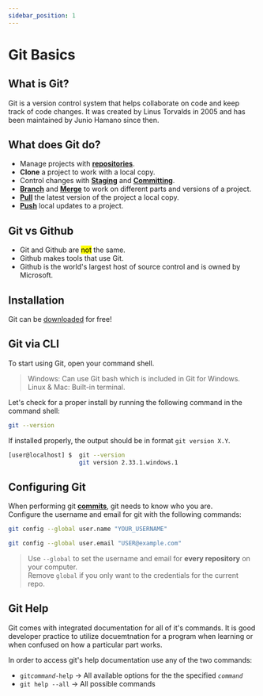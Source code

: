 ```yaml
---
sidebar_position: 1
---
```


# Git Basics

## What is Git?

Git is a version control system that helps collaborate on code and keep track of code changes. It was created by Linus Torvalds in 2005 and has been maintained by Junio Hamano since then.

## What does Git do?

* Manage projects with [**repositories**](./Index.md#repository-repo).
* **Clone** a project to work with a local copy.
* Control changes with [**Staging**](./Index.md#stage) and [**Committing**](./Index.md#commit).
* [**Branch**](./Index.md#branch) and [**Merge**](./Index.md#merge) to work on different parts and versions of a project.
* [**Pull**](./Index.md#pull) the latest version of the project a local copy.
* [**Push**](./Index.md#push) local updates to a project.

## Git vs Github
* Git and Github are <mark>not</mark> the same.
* Github makes tools that use Git.
* Github is the world's largest host of source control and is owned by Microsoft.

## Installation
Git can be [downloaded](https://git-scm.com/) for free!

## Git via CLI
To start using Git, open your command shell.

>Windows: Can use Git bash which is included in Git for Windows.<br />
Linux & Mac: Built-in terminal.

Let's check for a proper install by running the following command in the command shell:
``` bash
git --version
```

If installed properly, the output should be in format `git version X.Y`.
``` bash
[user@localhost] $  git --version
                    git version 2.33.1.windows.1
```

## Configuring Git
When performing git [**commits**](./Index.md#commit), git needs to know who you are. <br />
Configure the username and email for git with the following commands:
``` bash
git config --global user.name "YOUR_USERNAME"
```
``` bash
git config --global user.email "USER@example.com" 
```
> Use `--global` to set the username and email for **every repository** on your computer. <br/> Remove `global` if you only want to the credentials for the current repo.

## Git Help
Git comes with integrated documentation for all of it's commands. It is good developer practice to utilize docuemtnation for a program when learning or when confused on how a particular part works.

In order to access git's help documentation use any of the two commands:
- `git`*`command`*`-help` $\rightarrow$ All available options for the the specified *`command`*
- `git help --all` $\rightarrow$ All possible commands